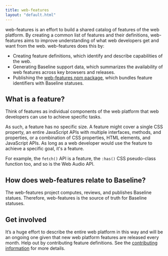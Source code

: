 ```yaml
---
title: web-features
layout: "default.html"
---
```


web-features is an effort to build a shared catalog of features of the web platform. By creating a common list of features and their definitions, web-features aims to improve understanding of what web developers get and want from the web. web-features does this by:

- Creating feature definitions, which identify and describe capabilities of the web.
- Generating Baseline support data, which summarizes the availability of web features across key browsers and releases.
- Publishing the [web-features npm package](https://www.npmjs.com/package/web-features), which bundles feature identifiers with Baseline statuses.

## What is a feature?

Think of features as individual components of the web platform that web developers can use to achieve specific tasks.

As such, a feature has no specific size. A feature might cover a single CSS property, an entire JavaScript APIs with multiple interfaces, methods, and properties, or a combination of CSS properties, HTML elements, and JavaScript APIs. As long as a web developer would use the feature to achieve a specific goal, it's a feature.

For example, the `fetch()` API is a feature, the `:has()` CSS pseudo-class function too, and so is the Web Audio API.

## How does web-features relate to Baseline?

The web-features project computes, reviews, and publishes Baseline statues. Therefore, web-features is the source of truth for Baseline statuses.

## Get involved

It’s a huge effort to describe the entire web platform in this way and will be an ongoing one given that new web platform features are released every month. Help out by contributing feature definitions. See the [contributing information](https://github.com/web-platform-dx/web-features/blob/main/docs/CONTRIBUTING.md) for more details.
